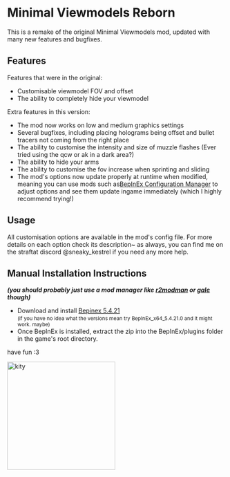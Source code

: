 # Minimal Viewmodels Reborn

This is a remake of the original Minimal Viewmodels mod, updated with many new features and bugfixes.

## Features

Features that were in the original:

- Customisable viewmodel FOV and offset
- The ability to completely hide your viewmodel

Extra features in this version:

- The mod now works on low and medium graphics settings
- Several bugfixes, including placing holograms being offset and bullet tracers not coming from the right place
- The ability to customise the intensity and size of muzzle flashes (Ever tried using the qcw or ak in a dark area?)
- The ability to hide your arms
- The ability to customise the fov increase when sprinting and sliding
- The mod's options now update properly at runtime when modified, meaning you can use mods such as[BepInEx Configuration Manager](https://github.com/BepInEx/BepInEx.ConfigurationManager)
to adjust options and see them update ingame immediately (which I highly recommend trying!)

## Usage

All customisation options are available in the mod's config file. For more details on each option check its
description~ as always, you can find me on the straftat discord @sneaky_kestrel if you need any more help.

## Manual Installation Instructions

_**(you should probably just use a mod manager like [r2modman](https://thunderstore.io/c/straftat/p/ebkr/r2modman/) or [gale](https://thunderstore.io/c/straftat/p/Kesomannen/GaleModManager/) though)**_

- Download and install [Bepinex 5.4.21](https://github.com/BepInEx/BepInEx/releases/tag/v5.4.21) <br><small>(if you have no idea what the versions mean try BepInEx_x64_5.4.21.0 and it might work. maybe)</small>
- Once BepInEx is installed, extract the zip into the BepInEx/plugins folder in the game's root directory.

have fun :3

<img src ="https://files.catbox.moe/fu6dqo.png" width="250" alt="kity">

